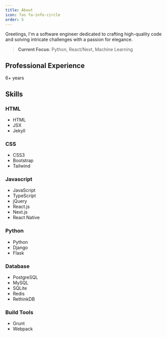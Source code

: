 ```yaml
---
title: About
icon: fas fa-info-circle
order: 5
---
```



Greetings, I'm a software engineer dedicated to crafting high-quality code and solving intricate challenges with a passion for elegance.

> **Current Focus**: Python, React/Next, Machine Learning

## Professional Experience

6+ years

## Skills

### HTML

- HTML
- JSX
- Jekyll

### CSS

- CSS3
- Bootstrap
- Tailwind

### Javascript

- JavaScript
- TypeScript
- jQuery
- React.js
- Next.js
- React Native

### Python

- Python
- Django
- Flask

### Database

- PostgreSQL
- MySQL
- SQLite
- Redis
- RethinkDB

### Build Tools

- Grunt
- Webpack

